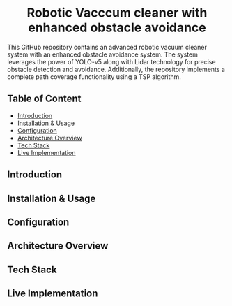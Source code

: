 <div align='center'> 
  <h1> Robotic Vacccum cleaner with enhanced obstacle avoidance</h1> 
</div> 

This GitHub repository contains an advanced robotic vacuum cleaner system with an enhanced obstacle avoidance system. The system leverages the power of YOLO-v5 along with Lidar technology for precise obstacle detection and avoidance. Additionally, the repository implements a complete path coverage functionality using a TSP algorithm.

## Table of Content
- [Introduction](#introduction)
- [Installation & Usage](#installation--usage)
- [Configuration](#configuration)
- [Architecture Overview](#architecture-overview)
- [Tech Stack](#tech-stack)
- [Live Implementation](#live-implementation)

## Introduction

## Installation & Usage

## Configuration

## Architecture Overview

## Tech Stack

## Live Implementation

